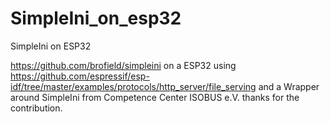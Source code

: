 # SimpleIni_on_esp32
SimpleIni on ESP32


https://github.com/brofield/simpleini on a ESP32 using 
https://github.com/espressif/esp-idf/tree/master/examples/protocols/http_server/file_serving
and a Wrapper around SimpleIni from Competence Center ISOBUS e.V. thanks for the contribution. 

